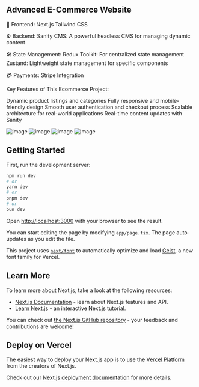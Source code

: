 ## Advanced E-Commerce Website

🚀 Frontend:
Next.js
Tailwind CSS

⚙️ Backend:
Sanity CMS: A powerful headless CMS for managing dynamic content

🛠️ State Management:
Redux Toolkit: For centralized state management
Zustand: Lightweight state management for specific components

💳 Payments:
Stripe Integration

Key Features of This Ecommerce Project:

Dynamic product listings and categories
Fully responsive and mobile-friendly design
Smooth user authentication and checkout process
Scalable architecture for real-world applications
Real-time content updates with Sanity

![image](https://github.com/user-attachments/assets/80620c1b-6140-476c-9323-1aec4c83e922)
![image](https://github.com/user-attachments/assets/7b246ebe-89ed-4715-9821-779eea7ea176)
![image](https://github.com/user-attachments/assets/4e47a271-a690-4747-9d1b-a2569e096ab9)
![image](https://github.com/user-attachments/assets/dcd7476c-8932-4aa7-b4eb-b27178010ac6)


## Getting Started

First, run the development server:

```bash
npm run dev
# or
yarn dev
# or
pnpm dev
# or
bun dev
```

Open [http://localhost:3000](http://localhost:3000) with your browser to see the result.

You can start editing the page by modifying `app/page.tsx`. The page auto-updates as you edit the file.

This project uses [`next/font`](https://nextjs.org/docs/app/building-your-application/optimizing/fonts) to automatically optimize and load [Geist](https://vercel.com/font), a new font family for Vercel.

## Learn More

To learn more about Next.js, take a look at the following resources:

- [Next.js Documentation](https://nextjs.org/docs) - learn about Next.js features and API.
- [Learn Next.js](https://nextjs.org/learn) - an interactive Next.js tutorial.

You can check out [the Next.js GitHub repository](https://github.com/vercel/next.js) - your feedback and contributions are welcome!

## Deploy on Vercel

The easiest way to deploy your Next.js app is to use the [Vercel Platform](https://vercel.com/new?utm_medium=default-template&filter=next.js&utm_source=create-next-app&utm_campaign=create-next-app-readme) from the creators of Next.js.

Check out our [Next.js deployment documentation](https://nextjs.org/docs/app/building-your-application/deploying) for more details.
